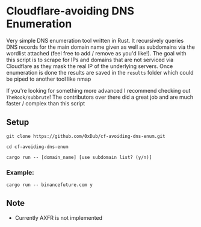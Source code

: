 # Cloudflare-avoiding DNS Enumeration
Very simple DNS enumeration tool written in Rust. It recursively queries DNS records for the main domain name given as well as subdomains via the wordlist attached (feel free to add / remove as you'd like!). The goal with this script is to scrape for IPs and domains that are not serviced via Cloudflare as they mask the real IP of the underlying servers. Once enumeration is done the results are saved in the `results` folder which could be piped to another tool like nmap

If you're looking for something more advanced I recommend checking out `TheRook/subbrute`! The contributors over there did a great job and are much faster / complex than this script

## Setup

```
git clone https://github.com/0xDub/cf-avoiding-dns-enum.git
```

```
cd cf-avoiding-dns-enum
```

```
cargo run -- [domain_name] [use subdomain list? (y/n)]
```

### Example:

`cargo run -- binancefuture.com y`

## Note

- Currently AXFR is not implemented